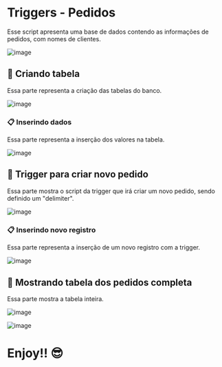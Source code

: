 # Triggers - Pedidos
Esse script apresenta uma base de dados contendo as informações de pedidos, com nomes de clientes.

![image](https://github.com/CaioLDias/Triggers/assets/77282689/7c3f91d1-e3a9-49e7-a3a5-8b2cecc5c89c)

## 📌 Criando tabela
Essa parte representa a criação das tabelas do banco.

![image](https://github.com/CaioLDias/Triggers/assets/77282689/bf293a5f-376f-4c3e-a0a9-b50b65a77d8d)

### 📋 Inserindo dados
Essa parte representa a inserção dos valores na tabela.

![image](https://github.com/CaioLDias/Triggers/assets/77282689/cc5c5aa2-e01c-4813-ad62-796f9042da08)

## 📌 Trigger para criar novo pedido
Essa parte mostra o script da trigger que irá criar um novo pedido, sendo definido um "delimiter".

![image](https://github.com/CaioLDias/Triggers/assets/77282689/7b7dbd23-06e6-4f6a-85ed-feb22ca4bc03)

### 📋 Inserindo novo registro
Essa parte representa a inserção de um novo registro com a trigger.

![image](https://github.com/CaioLDias/Triggers/assets/77282689/033d3d3e-6ddf-4b09-8033-dd63261ec34d)

## 📌 Mostrando tabela dos pedidos completa
Essa parte mostra a tabela inteira.

![image](https://github.com/CaioLDias/Triggers/assets/77282689/2f51efd0-4aa6-4734-abf2-f3e38ddc692b)

![image](https://github.com/CaioLDias/Triggers/assets/77282689/be619abd-ec70-4cac-9a40-6c4dfa54408e)

# Enjoy!! 😎
